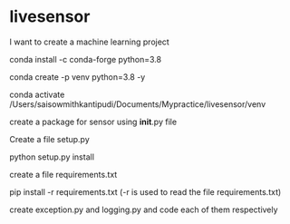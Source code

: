 # livesensor
I want to create a machine learning project

conda install -c conda-forge python=3.8

conda create -p venv python=3.8 -y

conda activate /Users/saisowmithkantipudi/Documents/Mypractice/livesensor/venv

create a package for sensor using __init__.py file

Create a file setup.py

python setup.py install 

create a file requirements.txt 

pip install -r requirements.txt
(-r is used to read the file requirements.txt)

create exception.py and logging.py and code each of them respectively